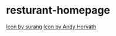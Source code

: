 # resturant-homepage
<a href="https://www.freepik.com/icon/fish_2916600#fromView=search&page=4&position=36&uuid=8ddd54af-9ec2-4503-a493-01e53bd341e9">Icon by surang</a>
<a href="https://www.freepik.com/icon/room-service_4880605#fromView=search&page=5&position=13&uuid=4b81608a-c66d-44ed-87c0-01d5b1df1423">Icon by Andy Horvath</a>
